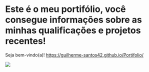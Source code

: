 # Este é o meu portifólio, você consegue informações sobre as minhas qualificações e projetos recentes!
Seja bem-vindo(a)!
https://guilherme-santos42.github.io/Portifolio/

<img src="https://github.com/user-attachments/assets/75eb9e72-8f18-4aeb-8101-fc59c21c79f6">
